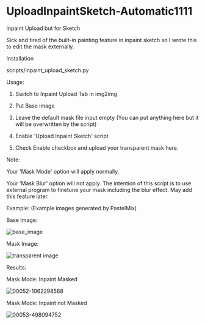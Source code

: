 # UploadInpaintSketch-Automatic1111

Inpaint Upload but for Sketch

Sick and tired of the built-in painting feature in inpaint sketch so I wrote this to edit the mask externally.


Installation

scripts/inpaint_upload_sketch.py


Usage:

1. Switch to Inpaint Upload Tab in img2img

2. Put Base image

3. Leave the default mask file input empty (You can put anything here but it will be overwritten by the script)

4. Enable 'Upload Inpaint Sketch' script

5. Check Enable checkbox and upload your transparent mask here.


Note:

Your 'Mask Mode' option will apply normally.

Your 'Mask Blur' option will not apply. The intention of this script is to use external program to finetune your mask including the blur effect. May add this feature later.


Example:
(Example images generated by PastelMix)

Base Image:

![base_image](https://user-images.githubusercontent.com/33945246/227451084-9b5468e1-57e3-45f8-98ac-316365097f65.png)

Mask Image:

![transparent image](https://user-images.githubusercontent.com/33945246/227451093-cc5d0819-1634-4e63-9b00-ae6ae2c1eab1.png)


Results:

Mask Mode: Inpaint Masked

![00052-1062298568](https://user-images.githubusercontent.com/33945246/227451037-05e932ed-2fb3-401a-917a-5dc8e413f91c.png)

Mask Mode: Inpaint not Masked

![00053-498094752](https://user-images.githubusercontent.com/33945246/227452909-d7cec86c-6de6-4c23-a4a8-6156ddd57103.png)
